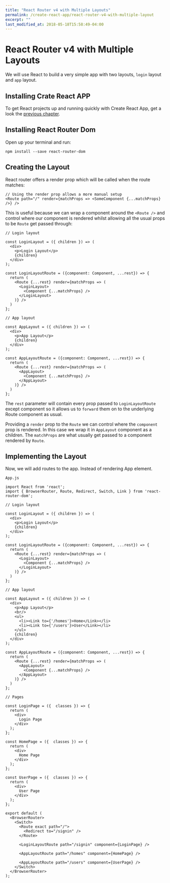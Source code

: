 ```yaml
---
title: "React Router v4 with Multiple Layouts"
permalink: /create-react-app/react-router-v4-with-multiple-layout
excerpt: ""
last_modified_at: 2018-05-18T15:58:49-04:00
---
```


# React Router v4 with Multiple Layouts

We will use React to build a very simple app with two layouts, `login` layout and `app` layout.

## Installing Crate React APP

To get React projects up and running quickly with Create React App, get a look the [previous chapter](/install-create-react-app).

## Installing React Router Dom

Open up your terminal and run:

```
npm install --save react-router-dom
```

## Creating the Layout

React router offers a render prop which will be called when the route matches:

```
// Using the render prop allows a more manual setup
<Route path="/" render={matchProps => <SomeComponent {...matchProps} />} />
```

This is useful because we can wrap a component around the `<Route />` and control where our component is rendered whilst allowing all the usual props to be `Route` get passed through:

```
// Login layout

const LoginLayout = ({ children }) => (                       
  <div>
    <p>Login Layout</p>
    {children}                                     
  </div>
);  

const LoginLayoutRoute = ({component: Component, ...rest}) => {
  return (
    <Route {...rest} render={matchProps => (
      <LoginLayout>
        <Component {...matchProps} />
      </LoginLayout>
    )} />
  )
};

// App layout

const AppLayout = ({ children }) => (                       
  <div>
    <p>App Layout</p>
    {children}                                          
  </div>           
);

const AppLayoutRoute = ({component: Component, ...rest}) => {
  return (
    <Route {...rest} render={matchProps => (
      <AppLayout>
        <Component {...matchProps} />
      </AppLayout>
    )} />
  )
};
```

The `rest` parameter will contain every prop passed to `LoginLayoutRoute` except component so it allows us to `forward` them on to the underlying Route component as usual.

Providing a `render` prop to the `Route` we can control where the `component` prop is rendered. In this case we wrap it in `AppLayout` component as a children. The `matchProps` are what usually get passed to a component rendered by `Route`.


## Implementing the Layout

Now, we will add routes to the app. Instead of rendering App element.

`App.js`

```
import React from 'react';
import { BrowserRouter, Route, Redirect, Switch, Link } from 'react-router-dom';

// Login layout

const LoginLayout = ({ children }) => (                       
  <div>
    <p>Login Layout</p>
    {children}                                     
  </div>
);  

const LoginLayoutRoute = ({component: Component, ...rest}) => {
  return (
    <Route {...rest} render={matchProps => (
      <LoginLayout>
        <Component {...matchProps} />
      </LoginLayout>
    )} />
  )
};

// App layout

const AppLayout = ({ children }) => (                       
  <div>
    <p>App Layout</p>
    <br/>
    <ul>
      <li><Link to={'/homes'}>Home</Link></li>
      <li><Link to={'/users'}>User</Link></li>
    </ul>
    {children}                                          
  </div>           
);

const AppLayoutRoute = ({component: Component, ...rest}) => {
  return (
    <Route {...rest} render={matchProps => (
      <AppLayout>
        <Component {...matchProps} />
      </AppLayout>
    )} />
  )
};

// Pages

const LoginPage = ({  classes }) => {
  return (
    <div>
      Login Page
    </div>
  );
};

const HomePage = ({  classes }) => {
  return (
    <div>
      Home Page
    </div>
  );
};

const UserPage = ({  classes }) => {
  return (
    <div>
      User Page
    </div>
  );
};

export default (
  <BrowserRouter>
    <Switch>
      <Route exact path="/">
        <Redirect to="/signin" />
      </Route>

      <LoginLayoutRoute path="/signin" component={LoginPage} />
      
      <AppLayoutRoute path="/homes" component={HomePage} />

      <AppLayoutRoute path="/users" component={UserPage} />
    </Switch>
  </BrowserRouter>
);
```
